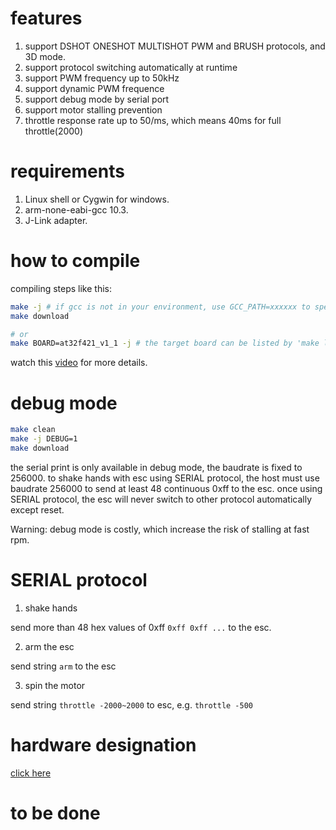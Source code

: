 # features

1. support DSHOT ONESHOT MULTISHOT PWM and BRUSH protocols, and 3D mode.
2. support protocol switching automatically at runtime
3. support PWM frequency up to 50kHz
4. support dynamic PWM frequence
5. support debug mode by serial port
6. support motor stalling prevention
7. throttle response rate up to 50/ms, which means 40ms for full throttle(2000)

# requirements

1. Linux shell or Cygwin for windows.
2. arm-none-eabi-gcc 10.3.
3. J-Link adapter.

# how to compile

compiling steps like this:

```bash
make -j # if gcc is not in your environment, use GCC_PATH=xxxxxx to specify it
make download

# or
make BOARD=at32f421_v1_1 -j # the target board can be listed by 'make list', the board name should be the same as the suffix of file in the 'board' directory with prefix name 'board_'
```

watch this [video](https://www.bilibili.com/video/BV12x4y1W7Q2/?vd_source=43d9ea2f55b405b989b877e469b9fc2e) for more details.

# debug mode

```bash
make clean
make -j DEBUG=1
make download
```

the serial print is only available in debug mode, the baudrate is fixed to 256000.
to shake hands with esc using SERIAL protocol, the host must use baudrate 256000 to send at least 48 continuous 0xff to the esc.
once using SERIAL protocol, the esc will never switch to other protocol automatically except reset.

Warning: debug mode is costly, which increase the risk of stalling at fast rpm.

# SERIAL protocol

1. shake hands

send more than 48 hex values of 0xff `0xff 0xff ...` to the esc.

2. arm the esc

send string `arm` to the esc

3. spin the motor

send string `throttle -2000~2000` to esc, e.g. `throttle -500`

# hardware designation

[click here](https://oshwhub.com/lax-fly/lax-esc-dev)

# to be done